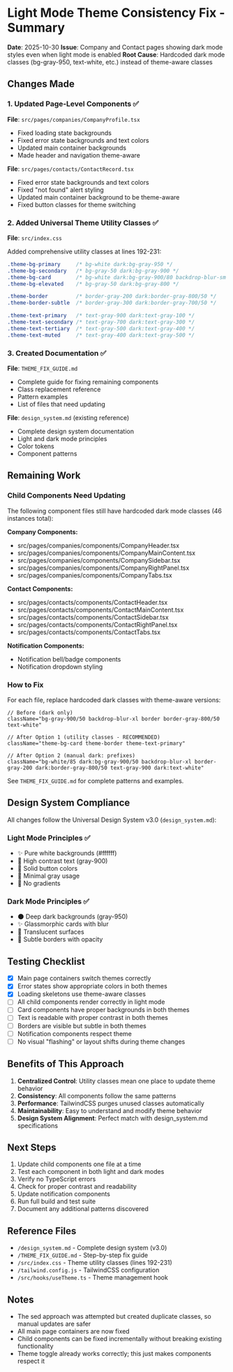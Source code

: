 # Light Mode Theme Consistency Fix - Summary

**Date**: 2025-10-30
**Issue**: Company and Contact pages showing dark mode styles even when light mode is enabled
**Root Cause**: Hardcoded dark mode classes (bg-gray-950, text-white, etc.) instead of theme-aware classes

## Changes Made

### 1. Updated Page-Level Components ✅

**File**: `src/pages/companies/CompanyProfile.tsx`
- Fixed loading state backgrounds
- Fixed error state backgrounds and text colors
- Updated main container backgrounds
- Made header and navigation theme-aware

**File**: `src/pages/contacts/ContactRecord.tsx`
- Fixed error state backgrounds and text colors
- Fixed "not found" alert styling
- Updated main container background to be theme-aware
- Fixed button classes for theme switching

### 2. Added Universal Theme Utility Classes ✅

**File**: `src/index.css`

Added comprehensive utility classes at lines 192-231:

```css
.theme-bg-primary     /* bg-white dark:bg-gray-950 */
.theme-bg-secondary   /* bg-gray-50 dark:bg-gray-900 */
.theme-bg-card        /* bg-white dark:bg-gray-900/80 backdrop-blur-sm */
.theme-bg-elevated    /* bg-gray-50 dark:bg-gray-800 */

.theme-border         /* border-gray-200 dark:border-gray-800/50 */
.theme-border-subtle  /* border-gray-300 dark:border-gray-700/50 */

.theme-text-primary   /* text-gray-900 dark:text-gray-100 */
.theme-text-secondary /* text-gray-700 dark:text-gray-300 */
.theme-text-tertiary  /* text-gray-500 dark:text-gray-400 */
.theme-text-muted     /* text-gray-400 dark:text-gray-500 */
```

### 3. Created Documentation ✅

**File**: `THEME_FIX_GUIDE.md`
- Complete guide for fixing remaining components
- Class replacement reference
- Pattern examples
- List of files that need updating

**File**: `design_system.md` (existing reference)
- Complete design system documentation
- Light and dark mode principles
- Color tokens
- Component patterns

## Remaining Work

### Child Components Need Updating

The following component files still have hardcoded dark mode classes (46 instances total):

**Company Components:**
- src/pages/companies/components/CompanyHeader.tsx
- src/pages/companies/components/CompanyMainContent.tsx
- src/pages/companies/components/CompanySidebar.tsx
- src/pages/companies/components/CompanyRightPanel.tsx
- src/pages/companies/components/CompanyTabs.tsx

**Contact Components:**
- src/pages/contacts/components/ContactHeader.tsx
- src/pages/contacts/components/ContactMainContent.tsx
- src/pages/contacts/components/ContactSidebar.tsx
- src/pages/contacts/components/ContactRightPanel.tsx
- src/pages/contacts/components/ContactTabs.tsx

**Notification Components:**
- Notification bell/badge components
- Notification dropdown styling

### How to Fix

For each file, replace hardcoded dark classes with theme-aware versions:

```tsx
// Before (dark only)
className="bg-gray-900/50 backdrop-blur-xl border border-gray-800/50 text-white"

// After Option 1 (utility classes - RECOMMENDED)
className="theme-bg-card theme-border theme-text-primary"

// After Option 2 (manual dark: prefixes)
className="bg-white/85 dark:bg-gray-900/50 backdrop-blur-xl border-gray-200 dark:border-gray-800/50 text-gray-900 dark:text-white"
```

See `THEME_FIX_GUIDE.md` for complete patterns and examples.

## Design System Compliance

All changes follow the Universal Design System v3.0 (`design_system.md`):

### Light Mode Principles ✅
- ✨ Pure white backgrounds (#ffffff)
- 🎯 High contrast text (gray-900)
- 💪 Solid button colors
- 🎨 Minimal gray usage
- 🚫 No gradients

### Dark Mode Principles ✅
- 🌑 Deep dark backgrounds (gray-950)
- ✨ Glassmorphic cards with blur
- 💎 Translucent surfaces
- 🔮 Subtle borders with opacity

## Testing Checklist

- [x] Main page containers switch themes correctly
- [x] Error states show appropriate colors in both themes
- [x] Loading skeletons use theme-aware classes
- [ ] All child components render correctly in light mode
- [ ] Card components have proper backgrounds in both themes
- [ ] Text is readable with proper contrast in both themes
- [ ] Borders are visible but subtle in both themes
- [ ] Notification components respect theme
- [ ] No visual "flashing" or layout shifts during theme changes

## Benefits of This Approach

1. **Centralized Control**: Utility classes mean one place to update theme behavior
2. **Consistency**: All components follow the same patterns
3. **Performance**: TailwindCSS purges unused classes automatically
4. **Maintainability**: Easy to understand and modify theme behavior
5. **Design System Alignment**: Perfect match with design_system.md specifications

## Next Steps

1. Update child components one file at a time
2. Test each component in both light and dark modes
3. Verify no TypeScript errors
4. Check for proper contrast and readability
5. Update notification components
6. Run full build and test suite
7. Document any additional patterns discovered

## Reference Files

- `/design_system.md` - Complete design system (v3.0)
- `/THEME_FIX_GUIDE.md` - Step-by-step fix guide
- `/src/index.css` - Theme utility classes (lines 192-231)
- `/tailwind.config.js` - TailwindCSS configuration
- `/src/hooks/useTheme.ts` - Theme management hook

## Notes

- The sed approach was attempted but created duplicate classes, so manual updates are safer
- All main page containers are now fixed
- Child components can be fixed incrementally without breaking existing functionality
- Theme toggle already works correctly; this just makes components respect it
